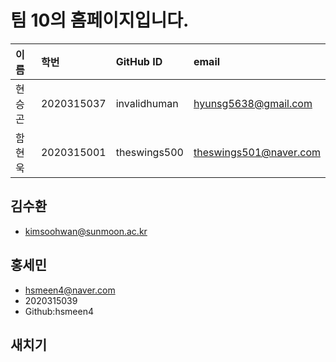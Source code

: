 # 팀 10의 홈페이지입니다.

| 이름 | 학번 | GitHub ID | email |
|:----|:---|:---|:---|
| 현승곤 | 2020315037 | invalidhuman | hyunsg5638@gmail.com |
| 함현욱 | 2020315001 | theswings500 | theswings501@naver.com |

## 김수환
- kimsoohwan@sunmoon.ac.kr

## 홍세민
- hsmeen4@naver.com
- 2020315039
- Github:hsmeen4

## 새치기
